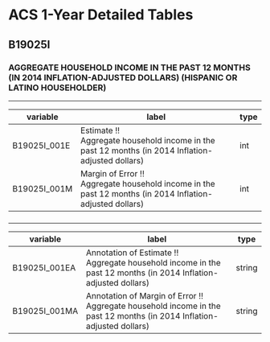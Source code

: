 # ACS 1-Year Detailed Tables

## B19025I

### AGGREGATE HOUSEHOLD INCOME IN THE PAST 12 MONTHS (IN 2014 INFLATION-ADJUSTED DOLLARS) (HISPANIC OR LATINO HOUSEHOLDER)

___

| variable | label | type |
| ----- | ----- | ----- |
| B19025I_001E | Estimate !!<br>Aggregate household income in the past 12 months (in 2014 Inflation-adjusted dollars) | int |
| B19025I_001M | Margin of Error !!<br>Aggregate household income in the past 12 months (in 2014 Inflation-adjusted dollars) | int |
### 

___

| variable | label | type |
| ----- | ----- | ----- |
| B19025I_001EA | Annotation of Estimate !!<br>Aggregate household income in the past 12 months (in 2014 Inflation-adjusted dollars) | string |
| B19025I_001MA | Annotation of Margin of Error !!<br>Aggregate household income in the past 12 months (in 2014 Inflation-adjusted dollars) | string |

